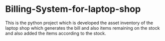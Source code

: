# Billing-System-for-laptop-shop
This is the python project  which is developed the asset inventory of the laptop shop which generates the bill and also items remaining on the stock and also added the items according to the stock.
